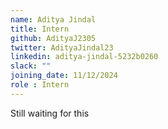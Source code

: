 ```yaml
---
name: Aditya Jindal
title: Intern
github: AdityaJ2305
twitter: AdityaJindal23
linkedin: aditya-jindal-5232b0260
slack: ""
joining_date: 11/12/2024
role : Intern
---
```


Still waiting for this
